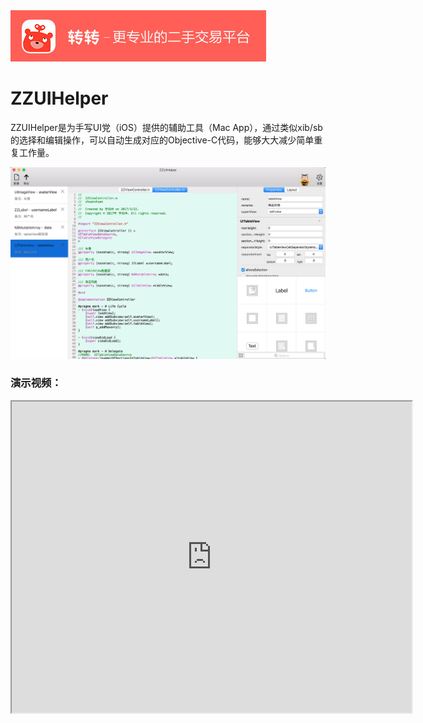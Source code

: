 <img src="./Screenshot/ZZ.png"> 

# ZZUIHelper

ZZUIHelper是为手写UI党（iOS）提供的辅助工具（Mac App），通过类似xib/sb的选择和编辑操作，可以自动生成对应的Objective-C代码，能够大大减少简单重复工作量。

<img src="./Screenshot/Main.png">

### 演示视频：

<iframe width=640 height=498 src="https://v.qq.com/iframe/player.html?vid=e0384ltek23&tiny=0&auto=0">

## 更新记录
### 1.1.0
* 1、加入ZZFLEX代码生成器，ZZUIHelper是一款完善的iOS敏捷开发框架，设计原则为“UI控件的模块化”，可大大提升开发和维护效率，开源地址:<https://github.com/tbl00c/ZZFLEX>。
* 2、优化部分逻辑代码。

## 主要功能

ZZUIHelper的主要功能是，根据我们配置去生成代码，目前可生成的代码模块包括：

* 声明周期函数（addSubView等）
* 代理方法（tableView等）
* 事件响应方法（UIButton等）
* 添加约束的布局方法（Masonry）
* Getter方法（控件的生成方法，可配置各种属性）

目前提供了两种风格的代码生成器：

* LazyLoad Creator

<img src="./Screenshot/LazyLoad Creator.png" width = "607" height = "393">

* Setup UI Creator

<img src="./Screenshot/Setup UI Creator.png" width = "607" height = "393">

可在“设置”-“Creator”中切换，并调整模块数据

## 使用方法

### 1. 新建文件
目前支持生成以下类为最外层容器类的代码

* UIViewController
* UIView
* UITableViewCell
* UICollectionViewCell
* UIImageView
* UIScrollView   

<img src="./Screenshot/New File.png">

### 2. 添加控件
从控件区点击需要的控件添加，支持自定义父类名

<img src="./Screenshot/New Property.png">

### 3. 编辑控件属性
选中元素区的控件后，可以根据需要在属性编辑区对某些属性进行编辑

<img src="./Screenshot/Property Edit.png">

### 4. 选择控件事件响应函数或代理方法
选中元素区的控件后，可以根据需要在属性编辑区选择需要的事件响应函数（支持修改方法名）和代理方法

<img src="./Screenshot/Property Event.png">
<img src="./Screenshot/Property Delegate.png">

### 5. 添加约束条件
注：设置必要的参数后，会自动勾选

<img src="./Screenshot/Property Layout.png">

### 6. 导出类文件
点ToolBar上的导出按钮，选择位置后可导出类文件

### 7. 其他
在设置中，支持修改类头部的版权信息，支持添加自定义的颜色和字体，支持个性化代码区风格设置。

## 其他
使用中的问题或者建议请联系：libokun@126.com
